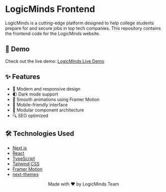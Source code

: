 # LogicMinds Frontend

LogicMinds is a cutting-edge platform designed to help college students prepare for and secure jobs in top tech companies. This repository contains the frontend code for the LogicMinds website.

## 🚀 Demo

Check out the live demo: [LogicMinds Live Demo](https://logicminds-demo.vercel.app)

## ✨ Features

- 🎨 Modern and responsive design
- 🌓 Dark mode support
- 🔄 Smooth animations using Framer Motion
- 📱 Mobile-friendly interface
- 🧩 Modular component architecture
- 🔍 SEO optimized

## 🛠 Technologies Used

- [Next.js](https://nextjs.org/)
- [React](https://reactjs.org/)
- [TypeScript](https://www.typescriptlang.org/)
- [Tailwind CSS](https://tailwindcss.com/)
- [Framer Motion](https://www.framer.com/motion/)
- [next-themes](https://github.com/pacocoursey/next-themes)

<p align="center">Made with ❤️ by LogicMinds Team</p>
